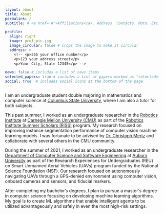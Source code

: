 ```yaml
---
layout: about
title: About
permalink: /
subtitle: # <a href='#'>Affiliations</a>. Address. Contacts. Moto. Etc.

profile:
  align: right
  image: prof_pic.jpg
  image_circular: false # crops the image to make it circular
  address: >
    <!-- <p>555 your office number</p>
    <p>123 your address street</p>
    <p>Your City, State 12345</p> -->

news: false # includes a list of news items
selected_papers: true # includes a list of papers marked as "selected={true}"
social: true  # includes social icons at the bottom of the page
---
```


I am an undergraduate student double majoring in mathematics and computer science at [Columbus State University](https://www.columbusstate.edu/), where I am also a tutor for both subjects.

This past summer, I worked as an undergraduate researcher in the [Robotics Institute]( https://www.ri.cmu.edu/) at [Carnegie Mellon University (CMU)]( https://www.cmu.edu/) as part of the [Robotics Institute Summer Scholars (RISS)]( https://riss.ri.cmu.edu/) program. My research focused on improving instance segmentation performance of computer vision machine learning models. I was fortunate to be advised by [Dr. Christoph Mertz]( https://www.ri.cmu.edu/ri-people/christoph-mertz/) and collaborate with several others in the CMU community.

During the summer of 2021, I worked as an undergraduate researcher in the [Department of Computer Science and Software Engineering](https://eng.auburn.edu/csse/) at [Auburn University](https://www.auburn.edu/) as part of the Research Experiences for Undergraduates (REU) on Smart Unmanned Aerial Vehicles (UAVs) program funded by the National Science Foundation (NSF). Our research focused on autonomously navigating UAVs through a GPS-denied environment using computer vision, onboard cameras and sensors, and fiducial markers.

After completing my bachelor’s degrees, I plan to pursue a master's degree in computer science focusing on developing machine learning algorithms. My goal is to create ML algorithms that enable intelligent agents to be utilized advantageously and safely in even the most high-risk settings.

<!-- Write your bio here. Tell the world about yourself. Link to your favorite [subreddit](http://reddit.com). You can put a picture in, too. The code is already in, just name your picture `prof_pic.jpg` and put it in the `img/` folder.

Put your address / P.O. box / other info right below your picture. You can also disable any these elements by editing `profile` property of the YAML header of your `_pages/about.md`. Edit `_bibliography/papers.bib` and Jekyll will render your [publications page](/al-folio/publications/) automatically.

Link to your social media connections, too. This theme is set up to use [Font Awesome icons](http://fortawesome.github.io/Font-Awesome/) and [Academicons](https://jpswalsh.github.io/academicons/), like the ones below. Add your Facebook, Twitter, LinkedIn, Google Scholar, or just disable all of them. -->
